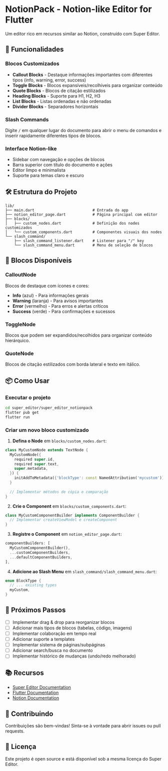 # NotionPack - Notion-like Editor for Flutter

Um editor rico em recursos similar ao Notion, construído com Super Editor.

## 🚀 Funcionalidades

### Blocos Customizados
- **Callout Blocks** - Destaque informações importantes com diferentes tipos (info, warning, error, success)
- **Toggle Blocks** - Blocos expansíveis/recolhíveis para organizar conteúdo
- **Quote Blocks** - Blocos de citação estilizados
- **Heading Blocks** - Suporte para H1, H2, H3
- **List Blocks** - Listas ordenadas e não ordenadas
- **Divider Blocks** - Separadores horizontais

### Slash Commands
Digite `/` em qualquer lugar do documento para abrir o menu de comandos e inserir rapidamente diferentes tipos de blocos.

### Interface Notion-like
- Sidebar com navegação e opções de blocos
- Barra superior com título do documento e ações
- Editor limpo e minimalista
- Suporte para temas claro e escuro

## 🛠️ Estrutura do Projeto

```
lib/
├── main.dart                          # Entrada do app
├── notion_editor_page.dart            # Página principal com editor
├── blocks/
│   ├── custom_nodes.dart              # Definição dos nodes customizados
│   └── custom_components.dart         # Componentes visuais dos nodes
└── slash_command/
    ├── slash_command_listener.dart    # Listener para "/" key
    └── slash_command_menu.dart        # Menu de seleção de blocos
```

## 🎨 Blocos Disponíveis

### CalloutNode
Blocos de destaque com ícones e cores:
- **Info** (azul) - Para informações gerais
- **Warning** (laranja) - Para avisos importantes
- **Error** (vermelho) - Para erros e alertas críticos
- **Success** (verde) - Para confirmações e sucessos

### ToggleNode
Blocos que podem ser expandidos/recolhidos para organizar conteúdo hierárquico.

### QuoteNode
Blocos de citação estilizados com borda lateral e texto em itálico.

## 📦 Como Usar

### Executar o projeto

```bash
cd super_editor/super_editor_notionpack
flutter pub get
flutter run
```

### Criar um novo bloco customizado

1. **Defina o Node** em `blocks/custom_nodes.dart`:

```dart
class MyCustomNode extends TextNode {
  MyCustomNode({
    required super.id,
    required super.text,
    super.metadata,
  }) {
    initAddToMetadata({'blockType': const NamedAttribution('mycustom')});
  }
  
  // Implementar métodos de cópia e comparação
}
```

2. **Crie o Component** em `blocks/custom_components.dart`:

```dart
class MyCustomComponentBuilder implements ComponentBuilder {
  // Implementar createViewModel e createComponent
}
```

3. **Registre o Component** em `notion_editor_page.dart`:

```dart
componentBuilders: [
  MyCustomComponentBuilder(),
  ...customComponentBuilders,
  ...defaultComponentBuilders,
],
```

4. **Adicione ao Slash Menu** em `slash_command/slash_command_menu.dart`:

```dart
enum BlockType {
  // ... existing types
  myCustom,
}
```

## 🎯 Próximos Passos

- [ ] Implementar drag & drop para reorganizar blocos
- [ ] Adicionar mais tipos de blocos (tabelas, código, imagens)
- [ ] Implementar colaboração em tempo real
- [ ] Adicionar suporte a templates
- [ ] Implementar sistema de páginas/subpáginas
- [ ] Adicionar search/busca no documento
- [ ] Implementar histórico de mudanças (undo/redo melhorado)

## 📚 Recursos

- [Super Editor Documentation](https://github.com/superlistapp/super_editor)
- [Flutter Documentation](https://flutter.dev/docs)
- [Notion Documentation](https://www.notion.so/help)

## 🤝 Contribuindo

Contribuições são bem-vindas! Sinta-se à vontade para abrir issues ou pull requests.

## 📄 Licença

Este projeto é open source e está disponível sob a mesma licença do Super Editor.
